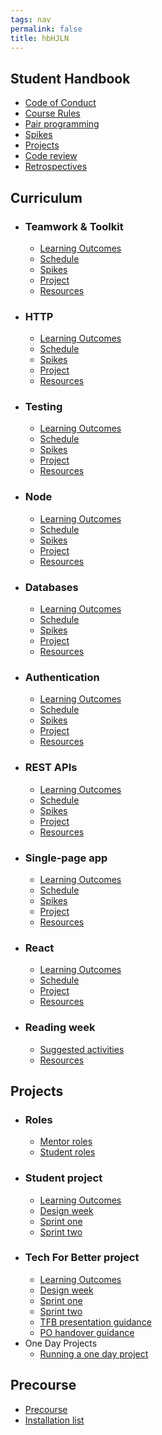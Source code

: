 ```yaml
---
tags: nav
permalink: false
title: hbHJLN
---
```


## Student Handbook

- [Code of Conduct](/handbook/code-of-conduct/)
- [Course Rules](/handbook/course-rules/)
- [Pair programming](/handbook/pair-programming/)
- [Spikes](/handbook/spikes/)
- [Projects](/handbook/projects/)
- [Code review](/handbook/code-review/)
- [Retrospectives](/handbook/retrospectives/)

## Curriculum

- ### Teamwork & Toolkit
  - [Learning Outcomes](/curriculum/teamwork-and-toolkit/learning-outcomes/)
  - [Schedule](/curriculum/teamwork-and-toolkit/schedule/)
  - [Spikes](/curriculum/teamwork-and-toolkit/spikes/)
  - [Project](/curriculum/teamwork-and-toolkit/project/)
  - [Resources](/curriculum/teamwork-and-toolkit/resources/)
- ### HTTP
  - [Learning Outcomes](/curriculum/http/learning-outcomes/)
  - [Schedule](/curriculum/http/schedule/)
  - [Spikes](/curriculum/http/spikes/)
  - [Project](/curriculum/http/project/)
  - [Resources](/curriculum/http/resources/)
- ### Testing
  - [Learning Outcomes](/curriculum/testing/learning-outcomes/)
  - [Schedule](/curriculum/testing/schedule/)
  - [Spikes](/curriculum/testing/spikes/)
  - [Project](/curriculum/testing/project/)
  - [Resources](/curriculum/testing/resources/)
- ### Node
  - [Learning Outcomes](/curriculum/node/learning-outcomes/)
  - [Schedule](/curriculum/node/schedule/)
  - [Spikes](/curriculum/node/spikes/)
  - [Project](/curriculum/node/project/)
  - [Resources](/curriculum/node/resources/)
- ### Databases
  - [Learning Outcomes](/curriculum/databases/learning-outcomes/)
  - [Schedule](/curriculum/databases/schedule/)
  - [Spikes](/curriculum/databases/spikes/)
  - [Project](/curriculum/databases/project/)
  - [Resources](/curriculum/databases/resources/)
- ### Authentication
  - [Learning Outcomes](/curriculum/authentication/learning-outcomes/)
  - [Schedule](/curriculum/authentication/schedule/)
  - [Spikes](/curriculum/authentication/spikes/)
  - [Project](/curriculum/authentication/project/)
  - [Resources](/curriculum/authentication/resources/)
- ### REST APIs
  - [Learning Outcomes](/curriculum/rest-apis/learning-outcomes/)
  - [Schedule](/curriculum/rest-apis/schedule/)
  - [Spikes](/curriculum/rest-apis/spikes/)
  - [Project](/curriculum/rest-apis/project/)
  - [Resources](/curriculum/rest-apis/resources/)
- ### Single-page app
  - [Learning Outcomes](/curriculum/single-page-app/learning-outcomes/)
  - [Schedule](/curriculum/single-page-app/schedule/)
  - [Spikes](/curriculum/single-page-app/spikes/)
  - [Project](/curriculum/single-page-app/project/)
  - [Resources](/curriculum/single-page-app/resources/)
- ### React
  - [Learning Outcomes](/curriculum/react/learning-outcomes/)
  - [Schedule](/curriculum/react/schedule/)
  - [Project](/curriculum/react/project/)
  - [Resources](/curriculum/react/resources/)
- ### Reading week
  - [Suggested activities](/curriculum/reading-week/activity/)
  - [Resources](/curriculum/reading-week/resources/)

## Projects

- ### Roles
  - [Mentor roles](/projects/roles/mentors/)
  - [Student roles](/projects/roles/project-team/)
- ### Student project
  - [Learning Outcomes](/projects/design-week/learning-outcomes/)
  - [Design week](/projects/student-projects/design/)
  - [Sprint one](/projects/student-projects/build-1/)
  - [Sprint two](/projects/student-projects/build-2/)
- ### Tech For Better project
  - [Learning Outcomes](/projects/design-week/learning-outcomes/)
  - [Design week](/projects/tech-for-better/design/)
  - [Sprint one](/projects/tech-for-better/build-1/)
  - [Sprint two](/projects/tech-for-better/build-2/)
  - [TFB presentation guidance](/projects/tech-for-better/presentation/)
  - [PO handover guidance](/projects/tech-for-better/po-handover/)
- One Day Projects
  - [Running a one day project](/projects/one-day-projects/)

## Precourse

- [Precourse](/precourse/precourse/)
- [Installation list](/precourse/installation-list/)
